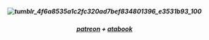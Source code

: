 
<h5 align="center"

![tumblr_4f6a8535a1c2fc320ad7bef834801396_e3531b93_100](https://github.com/user-attachments/assets/0ca5efd6-9dee-4829-a7e1-c198de8dea16)


<h5 align="center"

  
<h5 align="center"> 

[patreon](patreon.com/user?u=99083552) + [atabook](https://keithgane.atabook.org/)


